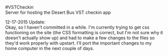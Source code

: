 #VSTCheckin  
Server for hosting the Desert Bus VST checkin app

12-17-2015 Update:  
  Okay, so I haven't committed in a while. I'm currently trying to get css functioning on the site (the CSS formatting is correct, but I'm not sure why it doesn't actually show up) and had to make a few changes to the files so they'd work properly with upstart. I'll port the important changes to my home computer in the next couple of days.
